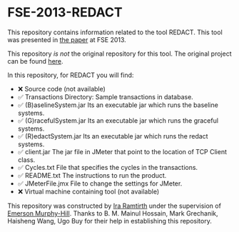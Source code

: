 # FSE-2013-REDACT

This repository contains information related to the tool REDACT. This tool was presented in [the paper](http://dl.acm.org/citation.cfm?doid=2491411.2494594) at FSE 2013.

This repository _is not_ the original repository for this tool. The original project can be found [here](https://www.cs.uic.edu/~drmark/REDACT.htm).

In this repository, for REDACT you will find:

* :x: Source code (not available)
* :white_check_mark: Transactions Directory: Sample transactions in database.
* :white_check_mark: (B)aselineSystem.jar Its an executable jar which runs the baseline systems.
* :white_check_mark: (G)racefulSystem.jar Its an executable jar which runs the graceful systems.
* :white_check_mark: (R)edactSystem.jar Its an executable jar which runs the redact systems.
* :white_check_mark: client.jar The jar file in JMeter that point to the location of TCP Client class.
* :white_check_mark: Cycles.txt File that specifies the cycles in the transactions. 
* :white_check_mark: README.txt The instructions to run the product.
* :white_check_mark: JMeterFile.jmx File to change the settings for JMeter.
* :x: Virtual machine containing tool (not available)

This repository was constructed by [Ira Ramtirth](https://github.com/iraramtirth) under the supervision of [Emerson Murphy-Hill](https://github.com/CaptainEmerson). Thanks to B. M. Mainul Hossain, Mark Grechanik, Haisheng Wang, Ugo Buy for their help in establishing this repository.


